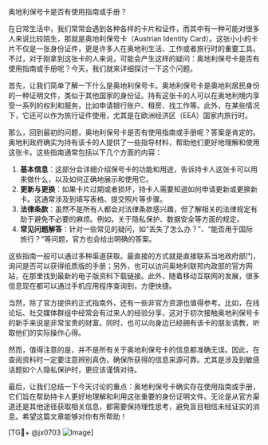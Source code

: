 奥地利保号卡是否有使用指南或手册？

在日常生活中，我们常常会遇到各种各样的卡片和证件，而其中有一种可能对很多人来说比较陌生，那就是奥地利保号卡（Austrian Identity Card）。这张小小的卡片不仅是一张身份证件，更是许多人在奥地利生活、工作或者旅行时的重要工具。不过，对于刚拿到这张卡的人来说，可能会产生这样的疑问：奥地利保号卡是否有使用指南或手册呢？今天，我们就来详细探讨一下这个问题。

首先，让我们简单了解一下什么是奥地利保号卡。奥地利保号卡是奥地利居民身份的一种证明文件，类似于其他国家的身份证。持有这张卡的人可以在奥地利境内享受一系列的权利和服务，比如申请银行账户、租房、找工作等。此外，在某些情况下，它还可以作为旅行证件使用，尤其是在欧洲经济区（EEA）国家内旅行时。

那么，回到最初的问题，奥地利保号卡是否有使用指南或手册呢？答案是肯定的。奥地利政府确实为持有该卡的人提供了一些指导材料，帮助他们更好地理解和使用这张卡。这些指南通常包括以下几个方面的内容：

1. **基本信息**：这部分会详细介绍保号卡的功能和用途，告诉持卡人这张卡可以用来做什么，以及如何正确地展示和使用它。
2. **更新与更换**：如果卡片过期或者损坏，持卡人需要知道如何申请更新或更换新卡。这通常涉及到填写表格、提交照片等步骤。
3. **法律条款**：虽然不是所有人都会对法律条款感兴趣，但了解相关的法律规定有助于避免不必要的麻烦。例如，关于隐私保护、数据安全等方面的规定。
4. **常见问题解答**：针对一些常见的疑问，如“丢失了怎么办？”、“能否用于国际旅行？”等问题，官方也会给出明确的答案。

这些指南一般可以通过多种渠道获取。最直接的方式就是直接联系当地政府部门，询问是否可以获得纸质版的手册；另外，也可以访问奥地利联邦内政部的官方网站，在那里找到最新的电子版资料下载链接。此外，随着移动互联网的发展，很多信息现在都可以通过手机应用程序查询到，方便快捷。

当然，除了官方提供的正式指南外，还有一些非官方资源也值得参考。比如，在线论坛、社交媒体群组中经常会有过来人的经验分享，这对于初次接触奥地利保号卡的新手来说是非常宝贵的财富。同时，也可以向身边已经拥有该卡的朋友请教，听取他们的实际操作心得。

然而，值得注意的是，并不是所有关于奥地利保号卡的信息都准确无误。因此，在查阅资料时一定要注意辨别真伪，确保所获得的信息来源可靠。尤其是涉及到敏感话题如个人隐私保护时，更应该谨慎对待。

最后，让我们总结一下今天讨论的重点：奥地利保号卡确实存在使用指南或手册，它们旨在帮助持卡人更好地理解和利用这张重要的身份证明文件。无论是从官方渠道还是其他途径获取相关信息，都需要保持理性思考，避免盲目相信未经证实的消息。希望这篇文章能够对你有所帮助！

[TG💪+ @jx0703 ![Image](https://github.com/user-attachments/assets/dbca1d08-cadb-493c-b0ec-ad6f7a83f270)]